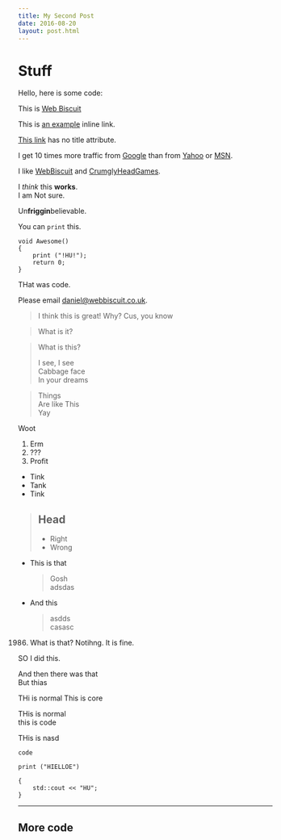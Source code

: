 ```yaml
---
title: My Second Post  
date: 2016-08-20  
layout: post.html
---
```


# Stuff
Hello, here is some code:

This is [Web Biscuit](http://www.webbiscuit.co.uk)


This is [an example](http://example.com/ "Title") inline link.

[This link](http://example.net/) has no title attribute.

I get 10 times more traffic from [Google][1] than from [Yahoo][2] or [MSN][3].

[1]: http://google.com/        "Google"
[2]: http://search.yahoo.com/  "Yahoo Search"
[3]: http://search.msn.com/    "MSN Search"


I like [WebBiscuit][4] and [CrumglyHeadGames][5].

[4]: http://www.webbiscuit.co.uk       "Web Biscuit"
[5]: http://www.crumblyheadgames.co.uk "Crumbly Head Games"

I *think* this **works**.  
I am Not sure.

Un**friggin**believable.

You can `print` this.

    void Awesome()
    {
        print ("!HU!");
        return 0;
    }

THat was code.

Please email <daniel@webbiscuit.co.uk>.


> I think this is great!
> Why?
Cus, you know

> What is it?

> What is this?
>
> I see, I see  
> Cabbage face  
> In your dreams

> Things  
Are like This  
Yay

Woot

1. Erm
2. ???
3. Profit

- Tink
- Tank
- Tink

> ## Head
> - Right
> - Wrong

* This is that
    > Gosh  
    > adsdas
* And this
    > asdds  
    > casasc

1986. What is that?
Notihng.  It is fine.


SO I did this.

And then there was that  
But thias 


THi is normal
    This is core

THis is normal  
    this is code

THis is nasd

    code

    print ("HIELLOE")

    {
        std::cout << "HU";
    }

***




## More code

